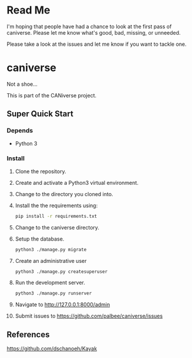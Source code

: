 
# Read Me

I'm hoping that people have had a chance to look at the first pass of caniverse. Please let me know what's good, bad, missing, or unneeded.

Please take a look at the issues and let me know if you want to tackle one.
# caniverse
Not a shoe...


This is part of the CANiverse project.




## Super Quick Start

### Depends
 * Python 3

### Install

 1. Clone the repository.
 2. Create and activate a Python3 virtual environment.
 3. Change to the directory you cloned into.
 4. Install the the requirements using:
       ```bash
       pip install -r requirements.txt
       ```
 5. Change to the caniverse directory.
 6. Setup the database.
       ```bash
       python3 ./manage.py migrate
       ```

 7. Create an administrative user

       ```bash
       python3 ./manage.py createsuperuser
       ```
 8. Run the development server.
       ```bash
       python3 ./manage.py runserver
       ```
 9. Navigate to http://127.0.0.1:8000/admin
10. Submit issues to https://github.com/palbee/caniverse/issues

## References


https://github.com/dschanoeh/Kayak